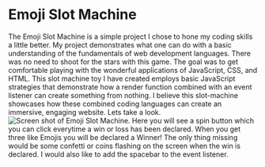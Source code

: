 # Emoji Slot Machine
The Emoji Slot Machine is a simple project I chose to hone my coding skills a little better. My project demonstrates what one can do with a basic understanding of the fundamentals of web development languages. There was no need to shoot for the stars with this game. The goal was to get comfortable playing with the wonderful applications of JavaScript, CSS, and HTML.
This slot machine toy I have created employs basic JavaScript strategies that demonstrate how a render function combined with an event listener can create something from nothing. I believe this slot-machine showcases how these combined coding languages can create an immersive, engaging website. Lets take a look. 
![Screen shot of Emoji Slot Machine.](https://imgur.com/u8IFYgP)
Here you will see a spin button which you can click everytime a win or loss has been declared. When you get three like Emojis you will be declared a Winner!
The only thing missing would be some confetti or coins flashing on the screen when the win is declared. I would also like to add the spacebar to the event listener.